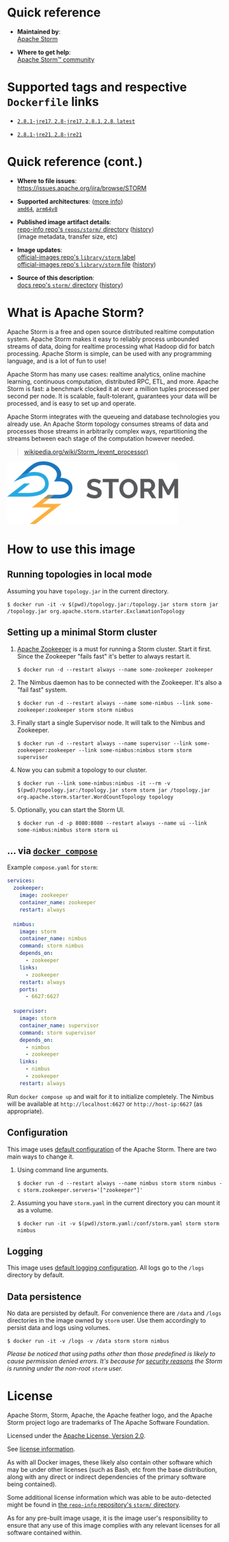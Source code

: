 <!--

********************************************************************************

WARNING:

    DO NOT EDIT "storm/README.md"

    IT IS AUTO-GENERATED

    (from the other files in "storm/" combined with a set of templates)

********************************************************************************

-->

# Quick reference

-	**Maintained by**:  
	[Apache Storm](https://storm.apache.org/contribute/People.html)

-	**Where to get help**:  
	[Apache Storm™ community](https://storm.apache.org/getting-help.html)

# Supported tags and respective `Dockerfile` links

-	[`2.8.1-jre17`, `2.8-jre17`, `2.8.1`, `2.8`, `latest`](https://github.com/apache/storm-docker/blob/c81967cfcd43d2535f097f0c68eacdbf4ec778cf/2.8.1/Dockerfile)

-	[`2.8.1-jre21`, `2.8-jre21`](https://github.com/apache/storm-docker/blob/c81967cfcd43d2535f097f0c68eacdbf4ec778cf/2.8.1-jre21/Dockerfile)

# Quick reference (cont.)

-	**Where to file issues**:  
	https://issues.apache.org/jira/browse/STORM

-	**Supported architectures**: ([more info](https://github.com/docker-library/official-images#architectures-other-than-amd64))  
	[`amd64`](https://hub.docker.com/r/amd64/storm/), [`arm64v8`](https://hub.docker.com/r/arm64v8/storm/)

-	**Published image artifact details**:  
	[repo-info repo's `repos/storm/` directory](https://github.com/docker-library/repo-info/blob/master/repos/storm) ([history](https://github.com/docker-library/repo-info/commits/master/repos/storm))  
	(image metadata, transfer size, etc)

-	**Image updates**:  
	[official-images repo's `library/storm` label](https://github.com/docker-library/official-images/issues?q=label%3Alibrary%2Fstorm)  
	[official-images repo's `library/storm` file](https://github.com/docker-library/official-images/blob/master/library/storm) ([history](https://github.com/docker-library/official-images/commits/master/library/storm))

-	**Source of this description**:  
	[docs repo's `storm/` directory](https://github.com/docker-library/docs/tree/master/storm) ([history](https://github.com/docker-library/docs/commits/master/storm))

# What is Apache Storm?

Apache Storm is a free and open source distributed realtime computation system. Apache Storm makes it easy to reliably process unbounded streams of data, doing for realtime processing what Hadoop did for batch processing. Apache Storm is simple, can be used with any programming language, and is a lot of fun to use!

Apache Storm has many use cases: realtime analytics, online machine learning, continuous computation, distributed RPC, ETL, and more. Apache Storm is fast: a benchmark clocked it at over a million tuples processed per second per node. It is scalable, fault-tolerant, guarantees your data will be processed, and is easy to set up and operate.

Apache Storm integrates with the queueing and database technologies you already use. An Apache Storm topology consumes streams of data and processes those streams in arbitrarily complex ways, repartitioning the streams between each stage of the computation however needed.

> [wikipedia.org/wiki/Storm_(event_processor)](https://en.wikipedia.org/wiki/Storm_(event_processor))

![logo](https://raw.githubusercontent.com/docker-library/docs/81d5cc2864be8fca7676abc044d974e8481d1d06/storm/logo.png)

# How to use this image

## Running topologies in local mode

Assuming you have `topology.jar` in the current directory.

```console
$ docker run -it -v $(pwd)/topology.jar:/topology.jar storm storm jar /topology.jar org.apache.storm.starter.ExclamationTopology
```

## Setting up a minimal Storm cluster

1.	[Apache Zookeeper](https://zookeeper.apache.org/) is a must for running a Storm cluster. Start it first. Since the Zookeeper "fails fast" it's better to always restart it.

	```console
	$ docker run -d --restart always --name some-zookeeper zookeeper
	```

2.	The Nimbus daemon has to be connected with the Zookeeper. It's also a "fail fast" system.

	```console
	$ docker run -d --restart always --name some-nimbus --link some-zookeeper:zookeeper storm storm nimbus
	```

3.	Finally start a single Supervisor node. It will talk to the Nimbus and Zookeeper.

	```console
	$ docker run -d --restart always --name supervisor --link some-zookeeper:zookeeper --link some-nimbus:nimbus storm storm supervisor
	```

4.	Now you can submit a topology to our cluster.

	```console
	$ docker run --link some-nimbus:nimbus -it --rm -v $(pwd)/topology.jar:/topology.jar storm storm jar /topology.jar org.apache.storm.starter.WordCountTopology topology
	```

5.	Optionally, you can start the Storm UI.

	```console
	$ docker run -d -p 8080:8080 --restart always --name ui --link some-nimbus:nimbus storm storm ui
	```

## ... via [`docker compose`](https://github.com/docker/compose)

Example `compose.yaml` for `storm`:

```yaml
services:
  zookeeper:
    image: zookeeper
    container_name: zookeeper
    restart: always

  nimbus:
    image: storm
    container_name: nimbus
    command: storm nimbus
    depends_on:
      - zookeeper
    links:
      - zookeeper
    restart: always
    ports:
      - 6627:6627

  supervisor:
    image: storm
    container_name: supervisor
    command: storm supervisor
    depends_on:
      - nimbus
      - zookeeper
    links:
      - nimbus
      - zookeeper
    restart: always
```

Run `docker compose up` and wait for it to initialize completely. The Nimbus will be available at `http://localhost:6627` or `http://host-ip:6627` (as appropriate).

## Configuration

This image uses [default configuration](https://github.com/apache/storm/blob/v2.0.0/conf/defaults.yaml) of the Apache Storm. There are two main ways to change it.

1.	Using command line arguments.

	```console
	$ docker run -d --restart always --name nimbus storm storm nimbus -c storm.zookeeper.servers='["zookeeper"]'
	```

2.	Assuming you have `storm.yaml` in the current directory you can mount it as a volume.

	```console
	$ docker run -it -v $(pwd)/storm.yaml:/conf/storm.yaml storm storm nimbus
	```

## Logging

This image uses [default logging configuration](https://github.com/apache/storm/tree/v2.0.0/log4j2). All logs go to the `/logs` directory by default.

## Data persistence

No data are persisted by default. For convenience there are `/data` and `/logs` directories in the image owned by `storm` user. Use them accordingly to persist data and logs using volumes.

```console
$ docker run -it -v /logs -v /data storm storm nimbus
```

*Please be noticed that using paths other than those predefined is likely to cause permission denied errors. It's because for [security reasons](https://docs.docker.com/engine/userguide/eng-image/dockerfile_best-practices/#user) the Storm is running under the non-root `storm` user.*

# License

Apache Storm, Storm, Apache, the Apache feather logo, and the Apache Storm project logo are trademarks of The Apache Software Foundation.

Licensed under the [Apache License, Version 2.0](https://www.apache.org/licenses/LICENSE-2.0).

See [license information](http://storm.apache.org/about/free-and-open-source.html).

As with all Docker images, these likely also contain other software which may be under other licenses (such as Bash, etc from the base distribution, along with any direct or indirect dependencies of the primary software being contained).

Some additional license information which was able to be auto-detected might be found in [the `repo-info` repository's `storm/` directory](https://github.com/docker-library/repo-info/tree/master/repos/storm).

As for any pre-built image usage, it is the image user's responsibility to ensure that any use of this image complies with any relevant licenses for all software contained within.
